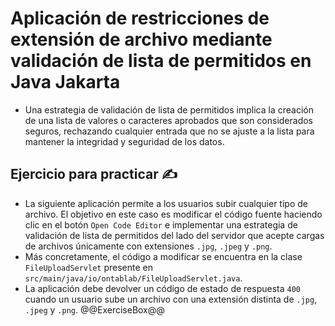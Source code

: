 # Aplicación de restricciones de extensión de archivo mediante validación de lista de permitidos en Java Jakarta

* Una estrategia de validación de lista de permitidos implica la creación de una lista de valores o caracteres aprobados que son considerados seguros, rechazando cualquier entrada que no se ajuste a la lista para mantener la integridad y seguridad de los datos.

## Ejercicio para practicar :writing_hand:

* La siguiente aplicación permite a los usuarios subir cualquier tipo de archivo. El objetivo en este caso es modificar el código fuente haciendo clic en el botón `Open Code Editor` e implementar una estrategia de validación de lista de permitidos del lado del servidor que acepte cargas de archivos únicamente con extensiones `.jpg`, `.jpeg` y `.png`.
* Más concretamente, el código a modificar se encuentra en la clase `FileUploadServlet` presente en `src/main/java/io/ontablab/FileUploadServlet.java`.
* La aplicación debe devolver un código de estado de respuesta `400` cuando un usuario sube un archivo con una extensión distinta de `.jpg`, `.jpeg` y `.png`.
  @@ExerciseBox@@
